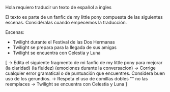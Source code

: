 Hola requiero traducir un texto de español a ingles

El texto es parte de un fanfic de my little pony compuesta de las siguientes escenas. Considéralas cuando empecemos la traducción. 

Escenas:

- Twilight durante el Festival de las Dos Hermanas
- Twilight se prepara para la llegada de sus amigas
- Twilight se encuentra con Celestia y Luna

[
    -> Edita el siguiente fragmento de mi fanfic de my little pony para mejorar (la claridad) (la fluidez) (emociones durante la conversacion)
    -> Corrige cualquier error gramatical o de puntuación que encuentres. Considera buen uso de los gerundios.
    -> Respeta el uso de comillas dobles "" no las reemplaces
    -> Twilight se encuentra con Celestia y Luna
]
